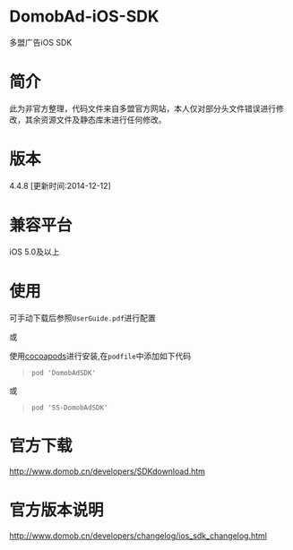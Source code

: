 # DomobAd-iOS-SDK
多盟广告iOS SDK

# 简介
此为非官方整理，代码文件来自多盟官方网站，本人仅对部分头文件错误进行修改，其余资源文件及静态库未进行任何修改。

# 版本
4.4.8 [更新时间:2014-12-12]

# 兼容平台
iOS 5.0及以上

# 使用
可手动下载后参照`UserGuide.pdf`进行配置

或

使用[cocoapods](http://cocoapods.org/)进行安装,在`podfile`中添加如下代码

> `pod 'DomobAdSDK'`

或

> `pod 'SS-DomobAdSDK'`

# 官方下载
http://www.domob.cn/developers/SDKdownload.htm

# 官方版本说明
http://www.domob.cn/developers/changelog/ios_sdk_changelog.html
